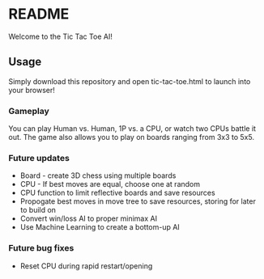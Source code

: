 # README

Welcome to the Tic Tac Toe AI! 

## Usage

Simply download this repository and open tic-tac-toe.html to launch into your browser!

### Gameplay

You can play Human vs. Human, 1P vs. a CPU, or watch two CPUs battle it out. The game also allows you to play on boards ranging from 3x3 to 5x5.

### Future updates
- Board - create 3D chess using multiple boards
- CPU - If best moves are equal, choose one at random
- CPU function to limit reflective boards and save resources
- Propogate best moves in move tree to save resources, storing for later to build on
- Convert win/loss AI to proper minimax AI
- Use Machine Learning to create a bottom-up AI

### Future bug fixes
- Reset CPU during rapid restart/opening
